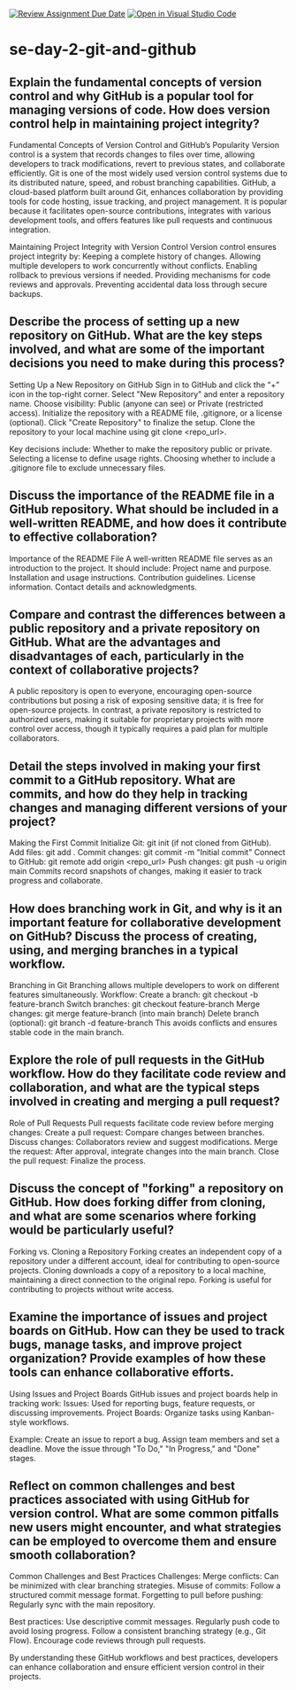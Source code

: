 [![Review Assignment Due Date](https://classroom.github.com/assets/deadline-readme-button-22041afd0340ce965d47ae6ef1cefeee28c7c493a6346c4f15d667ab976d596c.svg)](https://classroom.github.com/a/8wgCKhpZ)
[![Open in Visual Studio Code](https://classroom.github.com/assets/open-in-vscode-2e0aaae1b6195c2367325f4f02e2d04e9abb55f0b24a779b69b11b9e10269abc.svg)](https://classroom.github.com/online_ide?assignment_repo_id=15588353&assignment_repo_type=AssignmentRepo)
# se-day-2-git-and-github
## Explain the fundamental concepts of version control and why GitHub is a popular tool for managing versions of code. How does version control help in maintaining project integrity?
Fundamental Concepts of Version Control and GitHub’s Popularity
Version control is a system that records changes to files over time, allowing developers to track modifications, revert to previous states, and collaborate efficiently. Git is one of the most widely used version control systems due to its distributed nature, speed, and robust branching capabilities. GitHub, a cloud-based platform built around Git, enhances collaboration by providing tools for code hosting, issue tracking, and project management. It is popular because it facilitates open-source contributions, integrates with various development tools, and offers features like pull requests and continuous integration.

Maintaining Project Integrity with Version Control
Version control ensures project integrity by:
Keeping a complete history of changes.
Allowing multiple developers to work concurrently without conflicts.
Enabling rollback to previous versions if needed.
Providing mechanisms for code reviews and approvals.
Preventing accidental data loss through secure backups.

## Describe the process of setting up a new repository on GitHub. What are the key steps involved, and what are some of the important decisions you need to make during this process?
Setting Up a New Repository on GitHub
Sign in to GitHub and click the “+” icon in the top-right corner.
Select "New Repository" and enter a repository name.
Choose visibility: Public (anyone can see) or Private (restricted access).
Initialize the repository with a README file, .gitignore, or a license (optional).
Click "Create Repository" to finalize the setup.
Clone the repository to your local machine using git clone <repo_url>.

Key decisions include:
Whether to make the repository public or private.
Selecting a license to define usage rights.
Choosing whether to include a .gitignore file to exclude unnecessary files.

## Discuss the importance of the README file in a GitHub repository. What should be included in a well-written README, and how does it contribute to effective collaboration?
Importance of the README File
A well-written README file serves as an introduction to the project. It should include:
Project name and purpose.
Installation and usage instructions.
Contribution guidelines.
License information.
Contact details and acknowledgments.

## Compare and contrast the differences between a public repository and a private repository on GitHub. What are the advantages and disadvantages of each, particularly in the context of collaborative projects?
A public repository is open to everyone, encouraging open-source contributions but posing a risk of exposing sensitive data; it is free for open-source projects. In contrast, a private repository is restricted to authorized users, making it suitable for proprietary projects with more control over access, though it typically requires a paid plan for multiple collaborators.

## Detail the steps involved in making your first commit to a GitHub repository. What are commits, and how do they help in tracking changes and managing different versions of your project?
Making the First Commit
Initialize Git: git init (if not cloned from GitHub).
Add files: git add .
Commit changes: git commit -m "Initial commit"
Connect to GitHub: git remote add origin <repo_url>
Push changes: git push -u origin main
Commits record snapshots of changes, making it easier to track progress and collaborate.

## How does branching work in Git, and why is it an important feature for collaborative development on GitHub? Discuss the process of creating, using, and merging branches in a typical workflow.
Branching in Git
Branching allows multiple developers to work on different features simultaneously. Workflow:
Create a branch: git checkout -b feature-branch
Switch branches: git checkout feature-branch
Merge changes: git merge feature-branch (into main branch)
Delete branch (optional): git branch -d feature-branch
This avoids conflicts and ensures stable code in the main branch.

## Explore the role of pull requests in the GitHub workflow. How do they facilitate code review and collaboration, and what are the typical steps involved in creating and merging a pull request?
Role of Pull Requests
Pull requests facilitate code review before merging changes:
Create a pull request: Compare changes between branches.
Discuss changes: Collaborators review and suggest modifications.
Merge the request: After approval, integrate changes into the main branch.
Close the pull request: Finalize the process.

## Discuss the concept of "forking" a repository on GitHub. How does forking differ from cloning, and what are some scenarios where forking would be particularly useful?
Forking vs. Cloning a Repository
Forking creates an independent copy of a repository under a different account, ideal for contributing to open-source projects.
Cloning downloads a copy of a repository to a local machine, maintaining a direct connection to the original repo.
Forking is useful for contributing to projects without write access.

## Examine the importance of issues and project boards on GitHub. How can they be used to track bugs, manage tasks, and improve project organization? Provide examples of how these tools can enhance collaborative efforts.
Using Issues and Project Boards
GitHub issues and project boards help in tracking work:
Issues: Used for reporting bugs, feature requests, or discussing improvements.
Project Boards: Organize tasks using Kanban-style workflows.

Example:
Create an issue to report a bug.
Assign team members and set a deadline.
Move the issue through "To Do," "In Progress," and "Done" stages.

## Reflect on common challenges and best practices associated with using GitHub for version control. What are some common pitfalls new users might encounter, and what strategies can be employed to overcome them and ensure smooth collaboration?
Common Challenges and Best Practices
Challenges:
Merge conflicts: Can be minimized with clear branching strategies.
Misuse of commits: Follow a structured commit message format.
Forgetting to pull before pushing: Regularly sync with the main repository.

Best practices:
Use descriptive commit messages.
Regularly push code to avoid losing progress.
Follow a consistent branching strategy (e.g., Git Flow).
Encourage code reviews through pull requests.

By understanding these GitHub workflows and best practices, developers can enhance collaboration and ensure efficient version control in their projects.
